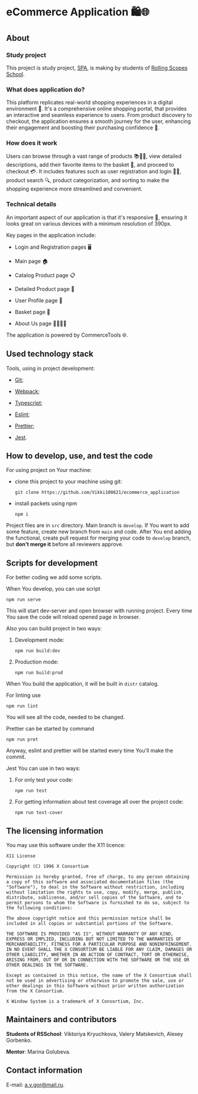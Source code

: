 # eCommerce Application 🛍️🌐

## About

### Study project

This project is study project, [SPA](https://en.wikipedia.org/wiki/Single-page_application), is making by students of [Rolling Scopes School](https://rs.school/).

### What does application do?

This platform replicates real-world shopping experiences in a digital environment 🏪. It's a comprehensive online shopping portal, that provides an interactive and seamless experience to users. From product discovery to checkout, the application ensures a smooth journey for the user, enhancing their engagement and boosting their purchasing confidence 🚀.

### How does it work

Users can browse through a vast range of products 📚👗👟, view detailed descriptions, add their favorite items to the basket 🛒, and proceed to checkout 💳. It includes features such as user registration and login 📝🔐, product search 🔍, product categorization, and sorting to make the shopping experience more streamlined and convenient.

### Technical details

An important aspect of our application is that it's responsive 📲, ensuring it looks great on various devices with a minimum resolution of 390px.

Key pages in the application include:

- Login and Registration pages 🖥️

- Main page 🏠

- Catalog Product page 📋

- Detailed Product page 🔎

- User Profile page 👤

- Basket page 🛒

- About Us page 🙋‍♂️🙋‍♀️

The application is powered by CommerceTools 🌐.

## Used technology stack

Tools, using in project development:

- [Git](https://git-scm.com/);

- [Webpack](https://webpack.js.org/);

- [Typescript](https://www.typescriptlang.org/);

- [Eslint](https://eslint.org/);

- [Prettier](https://prettier.io/);

- [Jest](https://jestjs.io/).

## How to develop, use, and test the code

For using project on Your machine:

- clone this project to your machine using git:

  ```
  git clone https://github.com/Vikki100621/ecommerce_application
  ```

- install packets using npm

  ```
  npm i
  ```

Project files are in `src` directory. Main branch is `develop`. If You want to add some feature, create new branch from `main` and code. After You end adding the functional, create pull request for merging your code to `develop` branch, but **don't merge it** before all reviewers approve.

## Scripts for development

For better coding we add some scripts.

When You develop, you can use script

```
npm run serve
```

This will start dev-server and open browser with running project. Every time You save the code will reload opened page in browser.

Also you can build project in two ways:

1. Development mode:

   ```
   npm run build:dev
   ```

2. Production mode:

   ```
   npm run build:prod
   ```

When You build the application, it will be built in `distr` catalog.

For linting use

```
npm run lint
```

You will see all the code, needed to be changed.

Prettier can be started by command

```
npm run pret
```

Anyway, eslint and prettier will be started every time You'll make the commit.

Jest You can use in two ways:

1. For only test your code:

   ```
   npm run test
   ```

2. For getting information about test coverage all over the project code:

   ```
   npm run test-cover
   ```

## The licensing information

You may use this software under the X11 licence:

```
X11 License

Copyright (C) 1996 X Consortium

Permission is hereby granted, free of charge, to any person obtaining a copy of this software and associated documentation files (the "Software"), to deal in the Software without restriction, including without limitation the rights to use, copy, modify, merge, publish, distribute, sublicense, and/or sell copies of the Software, and to permit persons to whom the Software is furnished to do so, subject to the following conditions:

The above copyright notice and this permission notice shall be included in all copies or substantial portions of the Software.

THE SOFTWARE IS PROVIDED "AS IS", WITHOUT WARRANTY OF ANY KIND, EXPRESS OR IMPLIED, INCLUDING BUT NOT LIMITED TO THE WARRANTIES OF MERCHANTABILITY, FITNESS FOR A PARTICULAR PURPOSE AND NONINFRINGEMENT. IN NO EVENT SHALL THE X CONSORTIUM BE LIABLE FOR ANY CLAIM, DAMAGES OR OTHER LIABILITY, WHETHER IN AN ACTION OF CONTRACT, TORT OR OTHERWISE, ARISING FROM, OUT OF OR IN CONNECTION WITH THE SOFTWARE OR THE USE OR OTHER DEALINGS IN THE SOFTWARE.

Except as contained in this notice, the name of the X Consortium shall not be used in advertising or otherwise to promote the sale, use or other dealings in this Software without prior written authorization from the X Consortium.

X Window System is a trademark of X Consortium, Inc.
```

## Maintainers and contributors

**Students of RSSchool**: Viktoriya Kryuchkova, Valery Matskevich, Alexey Gorbenko.

**Mentor**: Marina Golubeva.

## Contact information

E-mail: [a.v.gor@mail.ru](a.v.gor@mail.ru).
